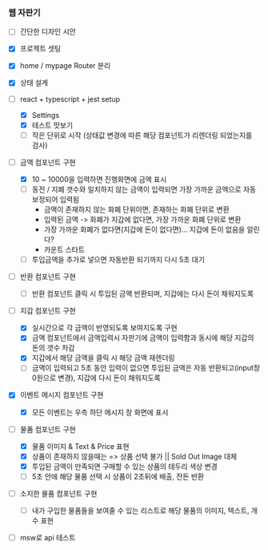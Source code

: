 ### 웹 자판기

- [ ] 간단한 디자인 시안

- [x] 프로젝트 셋팅

- [x] home / mypage Router 분리

- [x] 상태 설계

- [ ] react + typescript + jest setup

  - [x] Settings
  - [x] 테스트 맛보기
  - [ ] 작은 단위로 시작 (상태값 변경에 따른 해당 컴포넌트가 리렌더링 되었는지를 검사)

- [ ] 금액 컴포넌트 구현

  - [x] 10 ~ 10000을 입력하면 진행화면에 금액 표시
  - [ ] 동전 / 지폐 갯수와 일치하지 않는 금액이 입력되면 가장 가까운 금액으로 자동보정되어 입력됨
    - 금액이 존재하지 않는 화폐 단위이면, 존재하는 화폐 단위로 변환
    - 입력된 금액 -> 화폐가 지갑에 없다면, 가장 가까운 화폐 단위로 변환
    - 가장 가까운 화폐가 없다면(지갑에 돈이 없다면)... 지갑에 돈이 없음을 알린다?
    - 카운트 스타트
  - [ ] 투입금액을 추가로 넣으면 자동반환 되기까지 다시 5초 대기

- [ ] 반환 컴포넌트 구현

  - [ ] 반환 컴포넌트 클릭 시 투입된 금액 반환되며, 지갑에는 다시 돈이 채워지도록

- [ ] 지갑 컴포넌트 구현

  - [x] 실시간으로 각 금액이 반영되도록 보여지도록 구현
  - [x] 금액 컴포넌트에서 금액입력시 자판기에 금액이 입력함과 동시에 해당 지갑의 돈의 갯수 차감
  - [x] 지갑에서 해당 금액을 클릭 시 해당 금액 재렌더링
  - [ ] 금액이 입력되고 5초 동안 입력이 없으면 투입된 금액은 자동 반환되고(input창 0원으로 변경), 지갑에 다시 돈이 채워지도록

- [x] 이벤트 메시지 컴포넌트 구현

  - [x] 모든 이벤트는 우측 하단 메시지 창 화면에 표시

- [ ] 물품 컴포넌트 구현

  - [x] 물품 이미지 & Text & Price 표현
  - [x] 상품이 존재하지 않을때는 => 상품 선택 불가 || Sold Out Image 대체
  - [x] 투입된 금액이 만족되면 구매할 수 있는 상품의 테두리 색상 변경
  - [ ] 5초 안에 해당 물품 선택 시 상품이 2초뒤에 배출, 잔돈 반환

- [ ] 소지한 물품 컴포넌트 구현

  - [ ] 내가 구입한 물품들을 보여줄 수 있는 리스트로 해당 물품의 이미지, 텍스트, 개수 표현

- [ ] msw로 api 테스트

